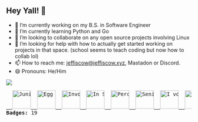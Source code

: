 ## Hey Yall! 👋


- 🔭 I’m currently working on my B.S. in Software Engineer
- 🌱 I’m currently learning Python and Go
- 👯 I’m looking to collaborate on any open source projects involving Linux
- 🤔 I’m looking for help with how to actually get started working on projects in that space. (school seems to teach coding but now how to collab lol)
- 📫 How to reach me: jeffiscow@jeffiscow.xyz, Mastadon or Discord.
- 😄 Pronouns: He/Him

<p align="left">
  <img src="https://api.boot.dev/v1/users/public/8ac8f120-075a-412d-86eb-685f5330c8dc/thumbnail" >
</p>


<pre><a href="https://badges.fedoraproject.org/badge/junior-badger-badger-i" class="badge" title="Junior Badger (Badger I)">  <img height="50" width="50" src="https://badges.fedoraproject.org/pngs/badger-01.png" alt="Junior Badger (Badger I)" /></a><a href="https://badges.fedoraproject.org/badge/egg" class="badge" title="Egg">  <img height="50" width="50" src="https://badges.fedoraproject.org/pngs/fas-account-egg.png" alt="Egg" /></a><a href="https://badges.fedoraproject.org/badge/involvement" class="badge" title="Involvement">  <img height="50" width="50" src="https://badges.fedoraproject.org/pngs/involvement.png" alt="Involvement" /></a><a href="https://badges.fedoraproject.org/badge/in-search-of-the-bull-tester-i" class="badge" title="In Search of the Bull (Tester I)">  <img height="50" width="50" src="https://badges.fedoraproject.org/pngs/tester-01.png" alt="In Search of the Bull (Tester I)" /></a><a href="https://badges.fedoraproject.org/badge/perceiving-the-bull-tester-iii" class="badge" title="Perceiving the Bull (Tester III)">  <img height="50" width="50" src="https://badges.fedoraproject.org/pngs/tester-03.png" alt="Perceiving the Bull (Tester III)" /></a><a href="https://badges.fedoraproject.org/badge/senior-editor" class="badge" title="Senior Editor">  <img height="50" width="50" src="https://badges.fedoraproject.org/pngs/senior-editor.png" alt="Senior Editor" /></a><a href="https://badges.fedoraproject.org/badge/i-voted:-fedora-40" class="badge" title="I voted: Fedora 40">  <img height="50" width="50" src="https://badges.fedoraproject.org/pngs/ivoted-f40.png" alt="I voted: Fedora 40" /></a><a href="https://badges.fedoraproject.org/badge/speak-up!" class="badge" title="Speak Up!">  <img height="50" width="50" src="https://badges.fedoraproject.org/pngs/irc-speak-up.png" alt="Speak Up!" /></a><a href="https://badges.fedoraproject.org/badge/macaron-cookie-i" class="badge" title="Macaron (Cookie I)">  <img height="50" width="50" src="https://badges.fedoraproject.org/pngs/macaroncookie.png" alt="Macaron (Cookie I)" /></a><a href="https://badges.fedoraproject.org/badge/white-rabbit" class="badge" title="White Rabbit">  <img height="50" width="50" src="https://badges.fedoraproject.org/pngs/fas-white-rabbit.png" alt="White Rabbit" /></a><a href="https://badges.fedoraproject.org/badge/badge-off!" class="badge" title="Badge Off!">  <img height="50" width="50" src="https://badges.fedoraproject.org/pngs/badge-off.png" alt="Badge Off!" /></a><a href="https://badges.fedoraproject.org/badge/mugshot" class="badge" title="Mugshot">  <img height="50" width="50" src="https://badges.fedoraproject.org/pngs/mugshot.png" alt="Mugshot" /></a><a href="https://badges.fedoraproject.org/badge/discovery-of-the-footprints-tester-ii" class="badge" title="Discovery of the Footprints (Tester II)">  <img height="50" width="50" src="https://badges.fedoraproject.org/pngs/tester-02.png" alt="Discovery of the Footprints (Tester II)" /></a><a href="https://badges.fedoraproject.org/badge/lets-have-a-party-fedora-40" class="badge" title="Let&#39;s have a party (Fedora 40)">  <img height="50" width="50" src="https://badges.fedoraproject.org/pngs/release-party-f40-attendee.png" alt="Let&#39;s have a party (Fedora 40)" /></a><a href="https://badges.fedoraproject.org/badge/junior-editor" class="badge" title="Junior Editor">  <img height="50" width="50" src="https://badges.fedoraproject.org/pngs/junior-editor.png" alt="Junior Editor" /></a><a href="https://badges.fedoraproject.org/badge/associate-editor" class="badge" title="Associate Editor">  <img height="50" width="50" src="https://badges.fedoraproject.org/pngs/associate-editor.png" alt="Associate Editor" /></a><a href="https://badges.fedoraproject.org/badge/let-me-introduce-myself" class="badge" title="Let Me Introduce Myself">  <img height="50" width="50" src="https://badges.fedoraproject.org/pngs/wiki-let-me-introduce-myself.png" alt="Let Me Introduce Myself" /></a><a href="https://badges.fedoraproject.org/badge/fedora-week-of-diversity-2024" class="badge" title="Fedora Week of Diversity 2024">  <img height="50" width="50" src="https://badges.fedoraproject.org/pngs/fedora-week-of-diversity-2024.png" alt="Fedora Week of Diversity 2024" /></a><a href="https://badges.fedoraproject.org/badge/missed-the-train" class="badge" title="Missed the Train">  <img height="50" width="50" src="https://badges.fedoraproject.org/pngs/missed-the-train.png" alt="Missed the Train" /></a>
<b>Badges:</b> 19
